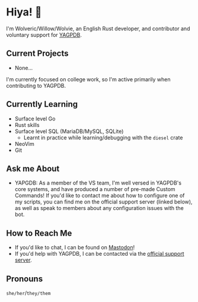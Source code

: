 # Hiya! 👋

I'm Wolveric/Willow/Wolvie, an English Rust developer, and contributor
and voluntary support for [YAGPDB](https://github.com/botlabs-gg/yagpdb).

## Current Projects

- None...

I'm currently focused on college work,
so I'm active primarily when contributing to YAGPDB.

## Currently Learning

- Surface level Go
- Rust skills
- Surface level SQL (MariaDB/MySQL, SQLite)
	- Learnt in practice while learning/debugging with the `diesel` crate
- NeoVim
- Git

## Ask me About

- YAPGDB: As a member of the VS team, I'm well versed in YAGPDB's core systems,
and have produced a number of pre-made Custom Commands!
If you'd like to contact me about how to configure one of my scripts,
you can find me on the official support server (linked below),
as well as speak to members about any configuration issues with the bot.

## How to Reach Me

- If you'd like to chat, I can be found on
[Mastodon](https://tech.lgbt/@WolvericCatkin)!
- If you'd help with YAGPDB, I can be contacted via the
[official support server](https://discord.gg/4udtcA5).

## Pronouns

`she/her`/`they/them`

<!--
**Wolveric/Wolveric** is a ✨ _special_ ✨ repository because its `README.md` (this file) appears on your GitHub profile.

Here are some ideas to get you started:

- 🔭 I’m currently working on ...
- 🌱 I’m currently learning ...
- 👯 I’m looking to collaborate on ...
- 🤔 I’m looking for help with ...
- 💬 Ask me about ...
- 📫 How to reach me: ...
- 😄 Pronouns: ...
- ⚡ Fun fact: ...
-->
